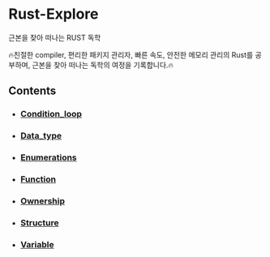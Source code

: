 # Rust-Explore
근본을 찾아 떠나는 RUST 독학

🔥친절한 compiler, 편리한 패키지 관리자, 빠른 속도, 안전한 메모리 관리의 Rust를 공부하며, 근본을 찾아 떠나는 독학의 여정을 기록합니다.🔥

## Contents
- ### [Condition_loop](./condition_loop/)
- ### [Data_type](./data_type/)
- ### [Enumerations](./enumerations/)
- ### [Function](./function/)
- ### [Ownership](./ownership/)
- ### [Structure](./structure/)
- ### [Variable](./variable/)